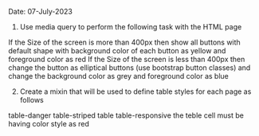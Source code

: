Date: 07-July-2023
1. Use media query to perform the following task with the HTML page

If the Size of the screen is more than 400px then show all buttons with default shape with background color of each button as yellow and foreground color as red
If the Size of the screen is less than 400px then change the button as elliptical buttons (use bootstrap button classes) and change the background color as grey and foreground color as blue


2. Create a mixin that will be used to define table styles for each page as follows

table-danger
table-striped
table
table-responsive
the teble cell must be having color style as red
